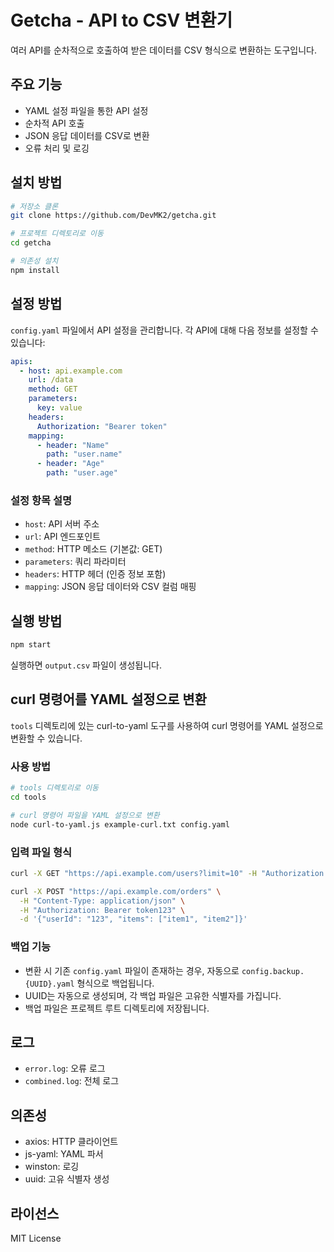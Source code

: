# Getcha - API to CSV 변환기

여러 API를 순차적으로 호출하여 받은 데이터를 CSV 형식으로 변환하는 도구입니다.

## 주요 기능

- YAML 설정 파일을 통한 API 설정
- 순차적 API 호출
- JSON 응답 데이터를 CSV로 변환
- 오류 처리 및 로깅

## 설치 방법

```bash
# 저장소 클론
git clone https://github.com/DevMK2/getcha.git

# 프로젝트 디렉토리로 이동
cd getcha

# 의존성 설치
npm install
```

## 설정 방법

`config.yaml` 파일에서 API 설정을 관리합니다. 각 API에 대해 다음 정보를 설정할 수 있습니다:

```yaml
apis:
  - host: api.example.com
    url: /data
    method: GET
    parameters:
      key: value
    headers:
      Authorization: "Bearer token"
    mapping:
      - header: "Name"
        path: "user.name"
      - header: "Age"
        path: "user.age"
```

### 설정 항목 설명

- `host`: API 서버 주소
- `url`: API 엔드포인트
- `method`: HTTP 메소드 (기본값: GET)
- `parameters`: 쿼리 파라미터
- `headers`: HTTP 헤더 (인증 정보 포함)
- `mapping`: JSON 응답 데이터와 CSV 컬럼 매핑

## 실행 방법

```bash
npm start
```

실행하면 `output.csv` 파일이 생성됩니다.

## curl 명령어를 YAML 설정으로 변환

`tools` 디렉토리에 있는 curl-to-yaml 도구를 사용하여 curl 명령어를 YAML 설정으로 변환할 수 있습니다.

### 사용 방법

```bash
# tools 디렉토리로 이동
cd tools

# curl 명령어 파일을 YAML 설정으로 변환
node curl-to-yaml.js example-curl.txt config.yaml
```

### 입력 파일 형식

```bash
curl -X GET "https://api.example.com/users?limit=10" -H "Authorization: Bearer token123"

curl -X POST "https://api.example.com/orders" \
  -H "Content-Type: application/json" \
  -H "Authorization: Bearer token123" \
  -d '{"userId": "123", "items": ["item1", "item2"]}'
```

### 백업 기능

- 변환 시 기존 `config.yaml` 파일이 존재하는 경우, 자동으로 `config.backup.{UUID}.yaml` 형식으로 백업됩니다.
- UUID는 자동으로 생성되며, 각 백업 파일은 고유한 식별자를 가집니다.
- 백업 파일은 프로젝트 루트 디렉토리에 저장됩니다.

## 로그

- `error.log`: 오류 로그
- `combined.log`: 전체 로그

## 의존성

- axios: HTTP 클라이언트
- js-yaml: YAML 파서
- winston: 로깅
- uuid: 고유 식별자 생성

## 라이선스

MIT License 